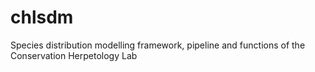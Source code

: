 # chlsdm
Species distribution modelling framework, pipeline and functions of the Conservation Herpetology Lab
